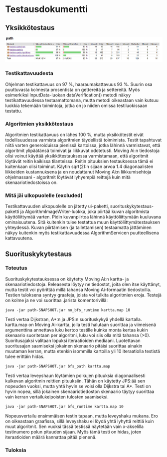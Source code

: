 # Testausdokumentti

## Yksikkötestaus
<img src="https://github.com/ktatu/Path/blob/master/documentation/kuvat/testikattavuus.png">

### Testikattavuudesta
Ohjelman testikattavuus on 97 %, haaraumakattavuus 93 %. Suurin osa puuttuvasta kolmesta prosentista on gettereitä ja settereitä. Myös esimerkiksi InputData-luokan dataVerification() metodi näkyy testikattavuudessa testaamattomana, mutta metodi oikeastaan vain kutsuu luokkia tekemään toimintoja, jotka on jo niiden omissa testiluokissaan testattu.

### Algoritmien yksikkötestaus
Algoritmien testikattavuus on lähes 100 %, mutta yksikkötestit eivät todellisuudessa varmista algoritmien täydellistä toimimista. Testit tapahtuvat niitä varten generoiduissa pienissä kartoissa, jotka lähinnä varmistavat, että algoritmit ylipäätänsä toimivat ja liikkuvat odotetusti. Moving Ai:n tiedostoja olisi voinut käyttää yksikkötestauksessa varmistamaan, että algoritmit löytävät reitin kaikissa tilanteissa. Reitin pituuksien testauksessa tämä ei kuitenkaan olisi toiminut. Käytin sqrt(2):n sijaan arvoa 1.4 diagonaalisten liikkeiden kustannuksena ja en noudattanut Moving Ai:n liikkumisehtoja ohjelmassani - algoritmit löytävät lyhyempiä reittejä kuin mitä skenaariotiedostoissa on.

### Mitä jäi ulkopuolelle (excluded)
Testikattavuuden ulkopuolelle on jätetty ui-paketti, suorituskykytestaus-paketti ja AlgorithmImageWriter-luokka, joka piirtää kuvan algoritmista käyttöliittymää varten. Pidin kuvanpiirtoa lähinnä käyttöliittymään kuuluvana ominaisuutena. Sitä kuitenkin tulee testattua muun käyttöliittymätestauksen yhteydessä. Kuvan piirtämisen (ja tallettamisen) testaamatta jättäminen näkyy kuitenkin myös testikattavuudessa AlgorithmServicen puutteellisena kattavuutena.

## Suorituskykytestaus

### Toteutus
Suorituskykytestauksessa on käytetty Moving Ai:n kartta- ja skenaariotiedostoja. Releasesta löytyy ne tiedostot, joita olen itse käyttänyt, mutta testit voi pyörittää millä tahansa Moving Ai-formaatin tiedostoilla. Testien tuloksena syntyy graafeja, joista voi tulkita algoritmien eroja. Testejä on kolme ja ne voi suorittaa .jarista komentorivillä:
```
java -jar path-SNAPSHOT.jar no_bfs_runtime kartta.map 10
```
Testi vertaa Dijkstran, A*:n ja JPS:n suorituskykyä yhdellä kartalla. kartta.map on Moving Ai-kartta, jolla testi halutaan suorittaa ja viimeisenä argumenttina annettava luku kertoo testille kuinka monta kertaa kukin skenaario suoritetaan per algoritmi, luku voi siis olla mitä tahansa (>0). Suoritusajaksi valitaan lopuksi iteraatioiden mediaani. Luotettavan suoritusajan saamiseksi jokainen skenaario pitäisi suorittaa ainakin muutaman kerran, mutta etenkin isommilla kartoilla yli 10 iteraatiolla testistä tulee erittäin hidas.

```
java -jar path-SNAPSHOT.jar bfs_path kartta.map
```
Testi vertaa leveyshaun löytämien polkujen pituuksia diagonaalisesti kulkevan algoritmin reittien pituuksiin. Tähän on käytetty JPS:ää sen nopeuden vuoksi, mutta yhtä hyvin se voisi olla Dijkstra tai A*. Testi on hyvin nopea, sillä jokainen skenaariotiedoston skenaario täytyy suorittaa vain kerran vertailukelpoisten tulosten saamiseksi.

```
java -jar path-SNAPSHOT.jar bfs_runtime kartta.map 10
```
Nopeusvertailu ensimmäisen testin tapaan, mutta leveyshaku mukana. Ero on oikeastaan graafissa, sillä leveyshaku ei löydä yhtä lyhyttä reittiä kuin muut algoritmit. Sen vuoksi tässä testissä näytetään vain x-akselilla testinumero polun pituuden sijaan. Myös tämä testi on hidas, joten iteraatioiden määrä kannattaa pitää pienenä.

### Tuloksia

